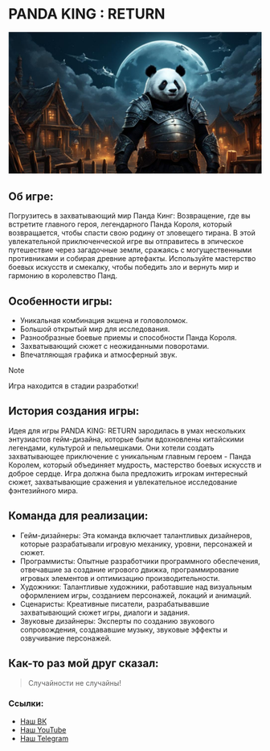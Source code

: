 # PANDA KING : RETURN
![Упс,кажется изображение не загрузилось.](image.png)
##  Об игре: 
Погрузитесь в захватывающий мир Панда Кинг: Возвращение, где вы встретите главного героя, легендарного Панда Короля, который возвращается, чтобы спасти свою родину от зловещего тирана. В этой увлекательной приключенческой игре вы отправитесь в эпическое путешествие через загадочные земли, сражаясь с могущественными противниками и собирая древние артефакты. Используйте мастерство боевых искусств и смекалку, чтобы победить зло и вернуть мир и гармонию в королевство Панд.
## Особенности игры:
- Уникальная комбинация экшена и головоломок.
- Большой открытый мир для исследования.
- Разнообразные боевые приемы и способности Панда Короля.
- Захватывающий сюжет с неожиданными поворотами.
- Впечатляющая графика и атмосферный звук.
> [!NOTE]
> Игра находится в стадии разработки!
## История создания игры:
Идея для игры PANDA KING: RETURN зародилась в умах нескольких энтузиастов гейм-дизайна, которые были вдохновлены китайскими легендами, культурой и пельмешками. Они хотели создать захватывающее приключение с уникальным главным героем - Панда Королем, который объединяет мудрость, мастерство боевых искусств и доброе сердце. Игра должна была предложить игрокам интересный сюжет, захватывающие сражения и увлекательное исследование фэнтезийного мира.
## Команда для реализации:
- Гейм-дизайнеры: Эта команда включает талантливых дизайнеров, которые разрабатывали игровую механику, уровни, персонажей и сюжет.
- Программисты: Опытные разработчики программного обеспечения, отвечавшие за создание игрового движка, программирование игровых элементов и оптимизацию производительности.
- Художники: Талантливые художники, работавшие над визуальным оформлением игры, созданием персонажей, локаций и анимаций.
- Сценаристы: Креативные писатели, разрабатывавшие захватывающий сюжет игры, диалоги и задания.
- Звуковые дизайнеры: Эксперты по созданию звукового сопровождения, создававшие музыку, звуковые эффекты и озвучивание персонажей.
## Как-то раз мой друг сказал:
> Случайности не случайны!
### Ссылки: 
- [Наш ВК](https://vk.com/menyazvatanton)
- [Наш YouTube](https://www.youtube.com/)
- [Наш Telegram](https://edu.sttec.yar.ru/)




